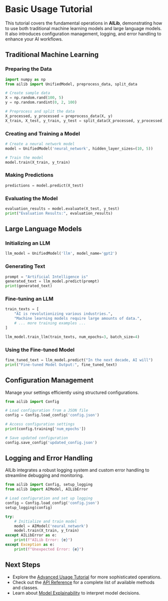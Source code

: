 # Basic Usage Tutorial

This tutorial covers the fundamental operations in **AILib**, demonstrating how to use both traditional machine learning models and large language models. It also introduces configuration management, logging, and error handling to enhance your AI workflows.

## Traditional Machine Learning

### Preparing the Data

```python
import numpy as np
from ailib import UnifiedModel, preprocess_data, split_data

# Create sample data
X = np.random.rand(100, 5)
y = np.random.randint(0, 2, 100)

# Preprocess and split the data
X_processed, y_processed = preprocess_data(X, y)
X_train, X_test, y_train, y_test = split_data(X_processed, y_processed)
```

### Creating and Training a Model

```python
# Create a neural network model
model = UnifiedModel('neural_network', hidden_layer_sizes=(10, 5))

# Train the model
model.train(X_train, y_train)
```

### Making Predictions

```python
predictions = model.predict(X_test)
```

### Evaluating the Model

```python
evaluation_results = model.evaluate(X_test, y_test)
print("Evaluation Results:", evaluation_results)
```

## Large Language Models

### Initializing an LLM

```python
llm_model = UnifiedModel('llm', model_name='gpt2')
```

### Generating Text

```python
prompt = "Artificial Intelligence is"
generated_text = llm_model.predict(prompt)
print(generated_text)
```

### Fine-tuning an LLM

```python
train_texts = [
    "AI is revolutionizing various industries.",
    "Machine learning models require large amounts of data.",
    # ... more training examples ...
]

llm_model.train_llm(train_texts, num_epochs=3, batch_size=4)
```

### Using the Fine-tuned Model

```python
fine_tuned_text = llm_model.predict("In the next decade, AI will")
print("Fine-tuned Model Output:", fine_tuned_text)
```

## Configuration Management

Manage your settings efficiently using structured configurations.

```python
from ailib import Config

# Load configuration from a JSON file
config = Config.load_config('config.json')

# Access configuration settings
print(config.training['num_epochs'])

# Save updated configuration
config.save_config('updated_config.json')
```

## Logging and Error Handling

AILib integrates a robust logging system and custom error handling to streamline debugging and monitoring.

```python
from ailib import Config, setup_logging
from ailib import AIModel, AILibError

# Load configuration and set up logging
config = Config.load_config('config.json')
setup_logging(config)

try:
    # Initialize and train model
    model = AIModel('neural_network')
    model.train(X_train, y_train)
except AILibError as e:
    print(f"AILib Error: {e}")
except Exception as e:
    print(f"Unexpected Error: {e}")
```

## Next Steps

- Explore the [Advanced Usage Tutorial](advanced_usage.md) for more sophisticated operations.
- Check out the [API Reference](api_reference/unified_model.md) for a complete list of available methods and classes.
- Learn about [Model Explainability](api_reference/explainability.md) to interpret model decisions.
